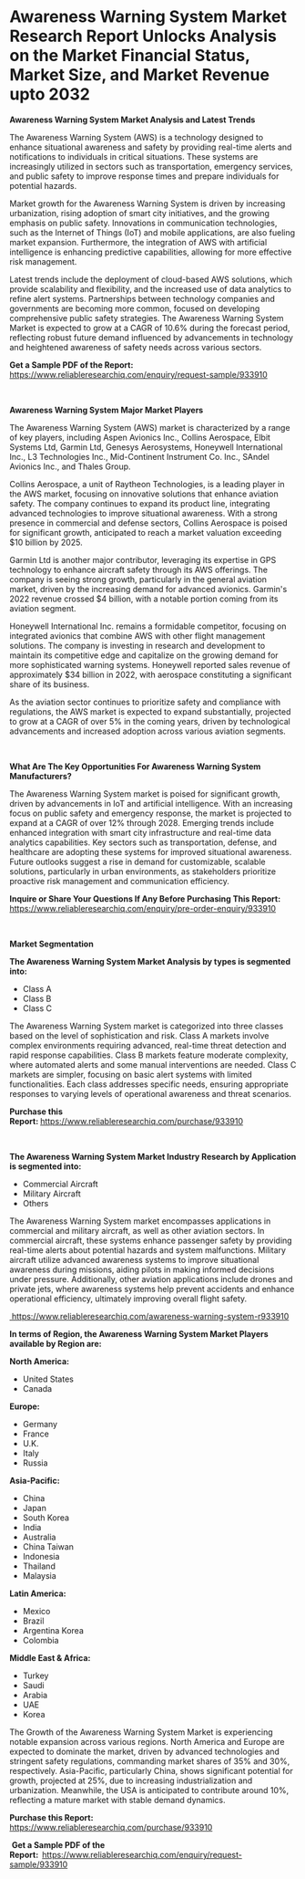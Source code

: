 <p><h1>Awareness Warning System Market Research Report Unlocks Analysis on the Market Financial Status, Market Size, and Market Revenue upto 2032</h1></p><p><strong>Awareness Warning System Market Analysis and Latest Trends</strong></p>
<p><p>The Awareness Warning System (AWS) is a technology designed to enhance situational awareness and safety by providing real-time alerts and notifications to individuals in critical situations. These systems are increasingly utilized in sectors such as transportation, emergency services, and public safety to improve response times and prepare individuals for potential hazards.</p><p>Market growth for the Awareness Warning System is driven by increasing urbanization, rising adoption of smart city initiatives, and the growing emphasis on public safety. Innovations in communication technologies, such as the Internet of Things (IoT) and mobile applications, are also fueling market expansion. Furthermore, the integration of AWS with artificial intelligence is enhancing predictive capabilities, allowing for more effective risk management.</p><p>Latest trends include the deployment of cloud-based AWS solutions, which provide scalability and flexibility, and the increased use of data analytics to refine alert systems. Partnerships between technology companies and governments are becoming more common, focused on developing comprehensive public safety strategies. The Awareness Warning System Market is expected to grow at a CAGR of 10.6% during the forecast period, reflecting robust future demand influenced by advancements in technology and heightened awareness of safety needs across various sectors.</p></p>
<p><strong>Get a Sample PDF of the Report:&nbsp;</strong> <a href="https://www.reliableresearchiq.com/enquiry/request-sample/933910?utm_campaign=1140&utm_medium=2&utm_source=Github&utm_content=ia&utm_term=18042025&utm_id=awareness-warning-system">https://www.reliableresearchiq.com/enquiry/request-sample/933910</a></p>
<p>&nbsp;</p>
<p><strong>Awareness Warning System Major Market Players</strong></p>
<p><p>The Awareness Warning System (AWS) market is characterized by a range of key players, including Aspen Avionics Inc., Collins Aerospace, Elbit Systems Ltd, Garmin Ltd, Genesys Aerosystems, Honeywell International Inc., L3 Technologies Inc., Mid-Continent Instrument Co. Inc., SAndel Avionics Inc., and Thales Group. </p><p>Collins Aerospace, a unit of Raytheon Technologies, is a leading player in the AWS market, focusing on innovative solutions that enhance aviation safety. The company continues to expand its product line, integrating advanced technologies to improve situational awareness. With a strong presence in commercial and defense sectors, Collins Aerospace is poised for significant growth, anticipated to reach a market valuation exceeding $10 billion by 2025.</p><p>Garmin Ltd is another major contributor, leveraging its expertise in GPS technology to enhance aircraft safety through its AWS offerings. The company is seeing strong growth, particularly in the general aviation market, driven by the increasing demand for advanced avionics. Garmin's 2022 revenue crossed $4 billion, with a notable portion coming from its aviation segment.</p><p>Honeywell International Inc. remains a formidable competitor, focusing on integrated avionics that combine AWS with other flight management solutions. The company is investing in research and development to maintain its competitive edge and capitalize on the growing demand for more sophisticated warning systems. Honeywell reported sales revenue of approximately $34 billion in 2022, with aerospace constituting a significant share of its business.</p><p>As the aviation sector continues to prioritize safety and compliance with regulations, the AWS market is expected to expand substantially, projected to grow at a CAGR of over 5% in the coming years, driven by technological advancements and increased adoption across various aviation segments.</p></p>
<p>&nbsp;</p>
<p><strong>What Are The Key Opportunities For Awareness Warning System Manufacturers?</strong></p>
<p><p>The Awareness Warning System market is poised for significant growth, driven by advancements in IoT and artificial intelligence. With an increasing focus on public safety and emergency response, the market is projected to expand at a CAGR of over 12% through 2028. Emerging trends include enhanced integration with smart city infrastructure and real-time data analytics capabilities. Key sectors such as transportation, defense, and healthcare are adopting these systems for improved situational awareness. Future outlooks suggest a rise in demand for customizable, scalable solutions, particularly in urban environments, as stakeholders prioritize proactive risk management and communication efficiency.</p></p>
<p><strong>Inquire or Share Your Questions If Any Before Purchasing This Report:</strong> <a href="https://www.reliableresearchiq.com/enquiry/pre-order-enquiry/933910?utm_campaign=1140&utm_medium=2&utm_source=Github&utm_content=ia&utm_term=18042025&utm_id=awareness-warning-system">https://www.reliableresearchiq.com/enquiry/pre-order-enquiry/933910</a></p>
<p>&nbsp;</p>
<p><strong>Market Segmentation</strong></p>
<p><strong>The Awareness Warning System Market Analysis by types is segmented into:</strong></p>
<p><ul><li>Class A</li><li>Class B</li><li>Class C</li></ul></p>
<p><p>The Awareness Warning System market is categorized into three classes based on the level of sophistication and risk. Class A markets involve complex environments requiring advanced, real-time threat detection and rapid response capabilities. Class B markets feature moderate complexity, where automated alerts and some manual interventions are needed. Class C markets are simpler, focusing on basic alert systems with limited functionalities. Each class addresses specific needs, ensuring appropriate responses to varying levels of operational awareness and threat scenarios.</p></p>
<p><strong>Purchase this Report:&nbsp;</strong><a href="https://www.reliableresearchiq.com/purchase/933910?utm_campaign=1140&utm_medium=2&utm_source=Github&utm_content=ia&utm_term=18042025&utm_id=awareness-warning-system">https://www.reliableresearchiq.com/purchase/933910</a></p>
<p>&nbsp;</p>
<p><strong>The Awareness Warning System Market Industry Research by Application is segmented into:</strong></p>
<p><ul><li>Commercial Aircraft</li><li>Military Aircraft</li><li>Others</li></ul></p>
<p><p>The Awareness Warning System market encompasses applications in commercial and military aircraft, as well as other aviation sectors. In commercial aircraft, these systems enhance passenger safety by providing real-time alerts about potential hazards and system malfunctions. Military aircraft utilize advanced awareness systems to improve situational awareness during missions, aiding pilots in making informed decisions under pressure. Additionally, other aviation applications include drones and private jets, where awareness systems help prevent accidents and enhance operational efficiency, ultimately improving overall flight safety.</p></p>
<p><a href="https://www.reliableresearchiq.com/awareness-warning-system-r933910?utm_campaign=1140&utm_medium=2&utm_source=Github&utm_content=ia&utm_term=18042025&utm_id=awareness-warning-system">&nbsp;https://www.reliableresearchiq.com/awareness-warning-system-r933910</a></p>
<p><strong>In terms of Region, the Awareness Warning System Market Players available by Region are:</strong></p>
<p>
    <p> <strong> North America: </strong>
        <ul>
            <li>United States</li>
            <li>Canada</li>
        </ul>
        </p> 
    <p> <strong> Europe: </strong>
        <ul>
            <li>Germany</li>
            <li>France</li>
            <li>U.K.</li>
            <li>Italy</li>
            <li>Russia</li>
        </ul>
        </p> 
    <p> <strong> Asia-Pacific: </strong>
        <ul>
            <li>China</li>
            <li>Japan</li>
            <li>South Korea</li>
            <li>India</li>
            <li>Australia</li>
            <li>China Taiwan</li>
            <li>Indonesia</li>
            <li>Thailand</li>
            <li>Malaysia</li>
        </ul>
        </p> 
    <p> <strong> Latin America: </strong>
        <ul>
            <li>Mexico</li>
            <li>Brazil</li>
            <li>Argentina Korea</li>
            <li>Colombia</li>
        </ul>
        </p> 
    <p> <strong> Middle East & Africa: </strong>
        <ul>
            <li>Turkey</li>
            <li>Saudi</li>
            <li>Arabia</li>
            <li>UAE</li>
            <li>Korea</li>
        </ul>
    </p>
    </p>
<p><p>The Growth of the Awareness Warning System Market is experiencing notable expansion across various regions. North America and Europe are expected to dominate the market, driven by advanced technologies and stringent safety regulations, commanding market shares of 35% and 30%, respectively. Asia-Pacific, particularly China, shows significant potential for growth, projected at 25%, due to increasing industrialization and urbanization. Meanwhile, the USA is anticipated to contribute around 10%, reflecting a mature market with stable demand dynamics.</p></p>
<p><strong>Purchase this Report: </strong><a href="https://www.reliableresearchiq.com/purchase/933910?utm_campaign=1140&utm_medium=2&utm_source=Github&utm_content=ia&utm_term=18042025&utm_id=awareness-warning-system">https://www.reliableresearchiq.com/purchase/933910</a></p>
<p>&nbsp;<strong>Get a Sample PDF of the Report:&nbsp;&nbsp;</strong><a href="https://www.reliableresearchiq.com/enquiry/request-sample/933910?utm_campaign=1140&utm_medium=2&utm_source=Github&utm_content=ia&utm_term=18042025&utm_id=awareness-warning-system">https://www.reliableresearchiq.com/enquiry/request-sample/933910</a></p>
<p><strong></strong></p>
<p><p></p><p></p><p></p></p>